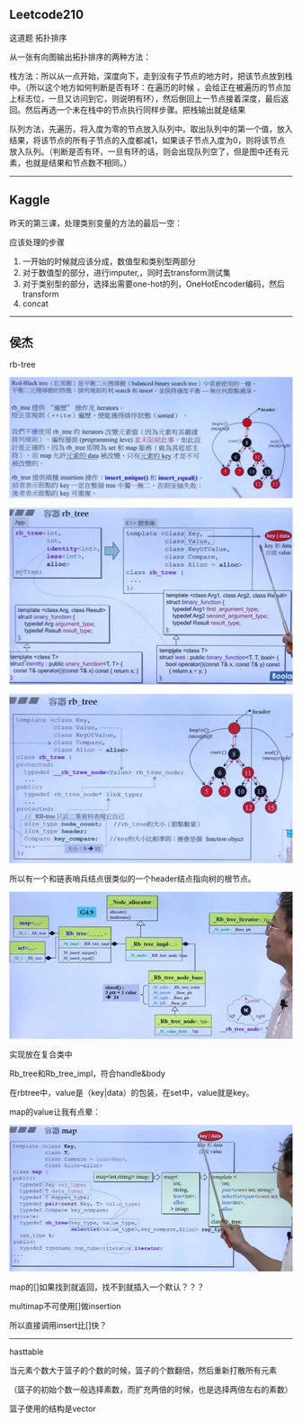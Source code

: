 ## Leetcode210

这道题 拓扑排序

从一张有向图输出拓扑排序的两种方法：

栈方法：所以从一点开始，深度向下，走到没有子节点的地方时，把该节点放到栈中。（所以这个地方如何判断是否有环：在遍历的时候 ，会给正在被遍历的节点加上标志位，一旦又访问到它，则说明有环），然后倒回上一节点接着深度，最后返回。然后再选一个未在栈中的节点执行同样步骤。把栈输出就是结果

队列方法，先遍历，将入度为零的节点放入队列中。取出队列中的第一个值，放入结果，将该节点的所有子节点的入度都减1，如果该子节点入度为0，则将该节点放入队列。（判断是否有环，一旦有环的话，则会出现队列空了，但是图中还有元素，也就是结果和节点数不相同。）

---

## Kaggle

昨天的第三课，处理类别变量的方法的最后一空：

应该处理的步骤

1. 一开始的时候就应该分成，数值型和类别型两部分
2. 对于数值型的部分，进行imputer,，同时去transform测试集
3. 对于类别型的部分，选择出需要one-hot的列，OneHotEncoder编码，然后transform
4. concat

---

## 侯杰

rb-tree

![image-20200517215901892](img/image-20200517215901892.png)

![image-20200518131106126](img/image-20200518131106126.png)

![image-20200518131219346](img/image-20200518131219346.png)

所以有一个和链表哨兵结点很类似的一个header结点指向树的根节点。

![image-20200518142748614](img/image-20200518142748614.png)

实现放在复合类中

Rb_tree和Rb_tree_impl，符合handle&body

在rbtree中，value是（key|data）的包装，在set中，value就是key。

map的value让我有点晕：

![image-20200518154918177](img/image-20200518154918177.png)

map的[]如果找到就返回，找不到就插入一个默认？？？

multimap不可使用[]做insertion

所以直接调用insert比[]快？

---

hasttable

当元素个数大于篮子的个数的时候，篮子的个数翻倍，然后重新打散所有元素

（篮子的初始个数一般选择素数，而扩充两倍的时候，也是选择两倍左右的素数）

篮子使用的结构是vector

